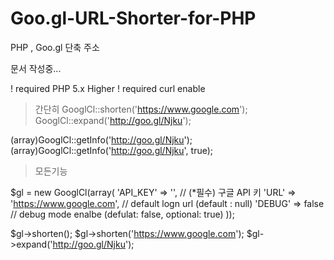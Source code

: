 Goo.gl-URL-Shorter-for-PHP
==========================

PHP , Goo.gl 단축 주소 

문서 작성중...

	
! required PHP 5.x Higher
! required curl enable



>간단히 
GooglCl::shorten('https://www.google.com');
GooglCl::expand('http://goo.gl/Njku');

(array)GooglCl::getInfo('http://goo.gl/Njku');
(array)GooglCl::getInfo('http://goo.gl/Njku', true);



> 모든기능

$gl = new GooglCl(array(
	'API_KEY'	=>	'',								// (*필수) 구글 API 키 
	'URL'		=>	'https://www.google.com',					// default logn url (default : null)
	'DEBUG'		=>	false								// debug mode enalbe (defulat: false,   optional: true)
));



$gl->shorten();
$gl->shorten('https://www.google.com');
$gl->expand('http://goo.gl/Njku');

